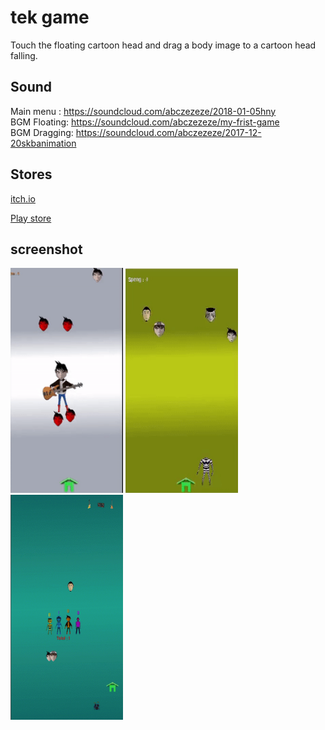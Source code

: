# tek game 
Touch the floating cartoon head and drag a body image to a cartoon head falling.

## Sound
Main menu : https://soundcloud.com/abczezeze/2018-01-05hny<br>
BGM Floating: https://soundcloud.com/abczezeze/my-frist-game<br>
BGM Dragging: https://soundcloud.com/abczezeze/2017-12-20skbanimation

## Stores
[itch.io](https://abczezeze.itch.io/tek)

[Play store](https://play.google.com/store/apps/details?id=com.abczezeze.tek)

## screenshot
<img src="https://github.com/abczezeze/tek-game/blob/main/ss/tek_floating.gif" width="180" height="360">
<img src="https://github.com/abczezeze/tek-game/blob/main/ss/tek_darg.gif" width="180" height="360">
<img src="https://github.com/abczezeze/tek-game/blob/main/ss/tek_swipe.gif" width="180" height="360">

